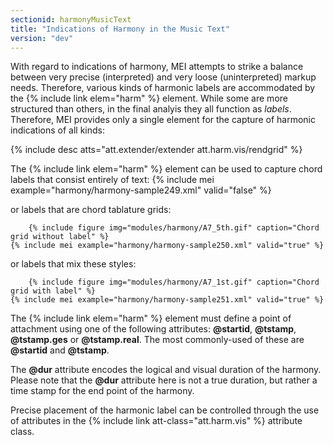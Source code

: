 ```yaml
---
sectionid: harmonyMusicText
title: "Indications of Harmony in the Music Text"
version: "dev"
---
```


With regard to indications of harmony, MEI attempts to strike a balance between very precise (interpreted) and very loose (uninterpreted) markup needs. Therefore, various kinds of harmonic labels are accommodated by the {% include link elem="harm" %} element. While some are more structured than others, in the final analyis they all function as *labels*. Therefore, MEI provides only a single element for the capture of harmonic indications of all kinds:

  
{% include desc atts="att.extender/extender att.harm.vis/rendgrid" %} 
 

The {% include link elem="harm" %} element can be used to capture chord labels that consist entirely of text:
{% include mei example="harmony/harmony-sample249.xml" valid="false" %}
    
or labels that are chord tablature grids:

        {% include figure img="modules/harmony/A7_5th.gif" caption="Chord grid without label" %}
    {% include mei example="harmony/harmony-sample250.xml" valid="true" %}
    
or labels that mix these styles:

        {% include figure img="modules/harmony/A7_1st.gif" caption="Chord grid with label" %}
    {% include mei example="harmony/harmony-sample251.xml" valid="true" %}
    
The {% include link elem="harm" %} element must define a point of attachment using one of the following attributes: **@startid**, **@tstamp**, **@tstamp.ges** or **@tstamp.real**. The most commonly-used of these are **@startid** and **@tstamp**.

The **@dur** attribute encodes the logical and visual duration of the harmony. Please note that the **@dur** attribute here is not a true duration, but rather a time stamp for the end point of the harmony.

Precise placement of the harmonic label can be controlled through the use of attributes in the {% include link att-class="att.harm.vis" %} attribute class.
